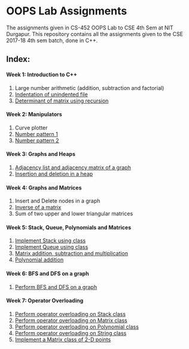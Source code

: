 # OOPS Lab Assignments

The assignments given in CS-452 OOPS Lab to CSE 4th Sem at NIT Durgapur. This repository contains all the assignments given to the CSE 2017-18 4th sem batch, done in C++.

## Index:


#### Week 1: Introduction to C++

1. Large number arithmetic (addition, subtraction and factorial)
2. [Indentation of unindented file](https://github.com/ankan17/oops_lab_programs/blob/master/indent.cpp)
3. [Determinant of matrix using recursion](https://github.com/ankan17/oops_lab_programs/blob/master/determinant.cpp)


#### Week 2: Manipulators

1. Curve plotter
2. [Number pattern 1](https://github.com/ankan17/oops_lab_programs/blob/master/pyramid1.cpp)
3. [Number pattern 2](https://github.com/ankan17/oops_lab_programs/blob/master/pyramid2.cpp)


#### Week 3: Graphs and Heaps

1. [Adjacency list and adjacency matrix of a graph](https://github.com/ankan17/oops_lab_programs/blob/master/graph1.cpp)
2. [Insertion and deletion in a heap](https://github.com/ankan17/oops_lab_programs/blob/master/heap.cpp)


#### Week 4: Graphs and Matrices

1. Insert and Delete nodes in a graph
2. [Inverse of a matrix](https://github.com/ankan17/oops_lab_programs/blob/master/inverse.cpp)
3. Sum of two upper and lower triangular matrices


#### Week 5: Stack, Queue, Polynomials and Matrices

1. [Implement Stack using class](https://github.com/ankan17/oops_lab_programs/blob/master/stack.cpp)
2. [Implement Queue using class](https://github.com/ankan17/oops_lab_programs/blob/master/queue.cpp)
3. [Matrix addition, subtraction and multiplication](https://github.com/ankan17/oops_lab_programs/blob/master/matrix.cpp)
4. [Polynomial addition](https://github.com/ankan17/oops_lab_programs/blob/master/polynomial.cpp)


#### Week 6: BFS and DFS on a graph

1. [Perform BFS and DFS on a graph](https://github.com/ankan17/oops_lab_programs/blob/master/graph2.cpp)


#### Week 7: Operator Overloading

1. [Perform operator overloading on Stack class]()
2. [Perform operator overloading on Matrix class](https://github.com/ankan17/oops_lab_programs/blob/master/matrix_overloaded.cpp)
3. [Perform operator overloading on Polynomial class](https://github.com/ankan17/oops_lab_programs/blob/master/polynomial_overloaded.cpp)
4. [Perform operator overloading on String class]()
5. [Implement a Matrix class of 2-D points]()